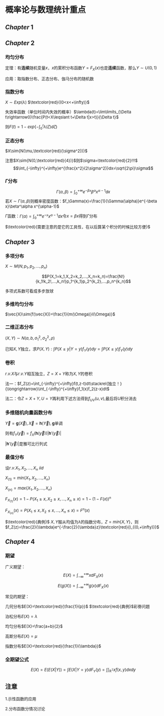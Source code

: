 <font size=2>

# 概率论与数理统计重点
## $Chapter$ 1
## $Chapter$ 2
### 均匀分布
定理：有**连续**随机变量$x$，$x$的累积分布函数$Y=F_X(x)$也是**连续**函数，那么$Y\sim{U(0,1)}$

应用：取指数分布、正态分布、伽马分布的随机数
### 指数分布
$X\sim{Exp(\lambda)}$ $\textcolor{red}{(0<x<+\infty)}$

失效率函数（单位时间内失效的概率）$\lambda(t)=\lim\limits_{\Delta t\rightarrow0}\frac{P(t<X\leqslant t+\Delta t|x>t)}{\Delta t}$

则$F(t)=1-exp\{-\int_0^t\lambda(\zeta)d\zeta\}$
### 正态分布
$X\sim{N(\mu,\textcolor{red}{\sigma^2})}$

注意$X\sim{N(0,\textcolor{red}{4})}$则$\sigma=\textcolor{red}{2}!!!$
$$\int_{-\infty}^{+\infty}e^{\frac{x^2}{2\sigma^2}}dx=\sqrt{2\pi}\sigma$$
### $\Gamma$分布
$$\Gamma(\alpha,\beta)=\int_0^{+\infty}e^{-\beta x}\beta^\alpha x^{\alpha-1}dx$$
若$X\sim{\Gamma(\alpha,\beta)}$则概率密度函数：$f_\Gamma(x)=\frac{1}{\Gamma(\alpha)}e^{-\beta x}\beta^\alpha x^{\alpha-1}$

$\Gamma$函数：$\Gamma(\alpha)=\int_0^{+\infty}e^{-x}x^{\alpha-1}dx$令$x=\beta x$得到$\Gamma$分布

$\textcolor{red}{需要注意的是它的工具性，在以后算某个积分的时候比较方便}$
## $Chapter$ 3
### 多项分布
$X\sim{M(N;p_1,p_2,...,p_n)}$

$$P(X_1=k_1,X_2=k_2,...,X_n=k_n)=\frac{N!}{k_1!k_2!,...,k_n!}p_1^{k_1}p_2^{k_2},...,p_n^{k_n}$$

多项式系数可看成多步放球
### 多维均匀分布
$\vec{X}\sim{f(\vec{X})=\frac{1}{m(\Omega)}I(\Omega)}$
### 二维正态分布
$(X,Y)\sim{N(a,b,\sigma_1^2,\sigma_2^2,\rho)}$

已知$X,Y$独立，求$P(X,Y):\int P(X\leqslant y|Y=y)f_Y(y)dy=\int P(X\leqslant y)f_Y(y)dy$

### 卷积
$r.v.X$与$r.v.Y$相互独立，$Z=X+Y$称为$X,Y$的卷积

法一：$f_Z(z)=\int_{-\infty}^{+\infty}f(t,z-t)dt\stackrel{独立！}{\longrightarrow}\int_{-\infty}^{+\infty}f_1(x)f_2(z-x)dt$

法二：令$Z=X+Y,U=Y$再利用下述方法得到$f_{UV}(u,v),$最后将$U$积分消去
### 多维随机向量函数分布
$\vec Y=\pmb{g}(\vec X),\vec X=\pmb{h}(\vec Y),\pmb{g}$单调

则有$f_Y(\vec y)=f_X(\pmb{h}(\vec y))|\pmb{h}'(\vec y)|$

$|\pmb{h}'(\vec y)|$是雅可比行列式

### 最值分布
设$r.v.X_1,X_2,...,X_n$ $iid$

$X_{(1)}=min\{X_1,X_2,...,X_n\}$

$X_{(n)}=max\{X_1,X_2,...,X_n\}$

$F_{X_{(1)}}(x)=1-P(X_1\geqslant x,X_2\geqslant x,...,X_n\geqslant x)=1-(1-F(x))^n$

$F_{X_{(n)}}(x)=P(X_1\leqslant x,X_2\leqslant x,...,X_n\leqslant x)=F^n(x)$

$\textcolor{red}{典例}$ $X,Y$服从均值为$\lambda$的指数分布，$Z=min\{X,Y\}$，则$f_Z(z)=\frac{2}{\lambda}e^{-\frac{2}{\lambda}z}\textcolor{red}{I_{(0,+\infty)}}$
## $Chapter$ 4
### 期望
广义期望：
$$E(X)=\int_{-\infty}^{+\infty}xdF_X(x)$$

$$E(g(X))=\int_{-\infty}^{+\infty}g(x)dF_X(x)$$

常见的期望：

几何分布$E(X)=\textcolor{red}{\frac{1}{p}}$  $\textcolor{red}{典例}$彩劵问题

泊松分布$E(X)=\lambda$

均匀分布$E(X)=\frac{a+b}{2}$

高斯分布$E(X)=\mu$

指数分布$E(X)=\textcolor{red}{\frac{1}{\lambda}}$


### 全期望公式
$$E(X)=E(E(X|Y))=\int E(X|Y=y)dF_Y(y)=\int\int_{\mathbb{R^2}}xf(x,y)dxdy$$


## 注意
1.示性函数的应用

2.分布函数分情况讨论